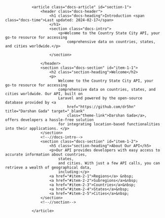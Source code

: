 <!-- Introduction -->
                <article class="docs-article" id="section-1">
                    <header class="docs-header">
                        <h1 class="docs-heading">Introduction <span class="docs-time">Last updated: 2024-02-17</span>
                        </h1>
                        <section class="docs-intro">
                            <p>Welcome to the Country State City API, your go-to resource for accessing
                                comprehensive data on countries, states, and cities worldwide.</p>

                        </section>

                    </header>
                    <section class="docs-section" id="item-1-1">
                        <h2 class="section-heading">Welcome</h2>
                        <p>
                            Welcome to the Country State City API, your go-to resource for accessing
                            comprehensive data on countries, states, and cities worldwide. Our API, built on
                            Laravel and powered by the open-source database provided by <a
                                href="https://github.com/dr5hn" title="Darshan Gada" target="_blank"
                                class="theme-link">Darshan Gada</a>, offers developers a hassle-free solution
                            for integrating location-based functionalities into their applications. </p>
                    </section>
                    <!--//docs-intro-->
                    <section class="docs-section" id="item-1-2">
                        <h5 class="section-heading">About Our API</h5>
                        <p>Our API provides developers with easy access to accurate information about countries,
                            states,
                            and cities. With just a few API calls, you can retrieve a wealth of geographical data,
                            including:</p>
                        <a href="#item-2-1">Regions</a> &nbsp;
                        <a href="#item-2-2">Subregions</a>&nbsp;
                        <a href="#item-2-3">Countries</a>&nbsp;
                        <a href="#item-2-4">States</a>&nbsp;
                        <a href="#item-2-5">Cities</a>&nbsp;
                    </section>
                    <!--//section-->

                </article>